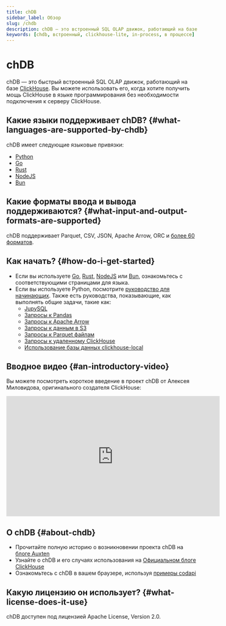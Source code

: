 ```yaml
---
title: chDB
sidebar_label: Обзор
slug: /chdb
description: chDB — это встроенный SQL OLAP движок, работающий на базе ClickHouse
keywords: [chdb, встроенный, clickhouse-lite, in-process, в процессе]
---
```



# chDB

chDB — это быстрый встроенный SQL OLAP движок, работающий на базе [ClickHouse](https://github.com/clickhouse/clickhouse).
Вы можете использовать его, когда хотите получить мощь ClickHouse в языке программирования без необходимости подключения к серверу ClickHouse.

## Какие языки поддерживает chDB? {#what-languages-are-supported-by-chdb}

chDB имеет следующие языковые привязки:

* [Python](install/python.md)
* [Go](install/go.md)
* [Rust](install/rust.md)
* [NodeJS](install/nodejs.md)
* [Bun](install/bun.md)

## Какие форматы ввода и вывода поддерживаются? {#what-input-and-output-formats-are-supported}

chDB поддерживает Parquet, CSV, JSON, Apache Arrow, ORC и [более 60 форматов](/interfaces/formats).

## Как начать? {#how-do-i-get-started}

* Если вы используете [Go](install/go.md), [Rust](install/rust.md), [NodeJS](install/nodejs.md) или [Bun](install/bun.md), ознакомьтесь с соответствующими страницами для языка.
* Если вы используете Python, посмотрите [руководство для начинающих](getting-started.md). Также есть руководства, показывающие, как выполнять общие задачи, такие как:
    * [JupySQL](guides/jupysql.md)
    * [Запросы к Pandas](guides/querying-pandas.md)
    * [Запросы к Apache Arrow](guides/querying-apache-arrow.md)
    * [Запросы к данным в S3](guides/querying-s3-bucket.md)
    * [Запросы к Parquet файлам](guides/querying-parquet.md)
    * [Запросы к удаленному ClickHouse](guides/query-remote-clickhouse.md)
    * [Использование базы данных clickhouse-local](guides/clickhouse-local.md)

## Вводное видео {#an-introductory-video}

Вы можете посмотреть короткое введение в проект chDB от Алексея Миловидова, оригинального создателя ClickHouse:

<div class='vimeo-container'>
<iframe width="560" height="315" src="https://www.youtube.com/embed/cuf_hYn7dqU?si=SzUm7RW4Ae5-YwFo" title="YouTube video player" frameborder="0" allow="accelerometer; autoplay; clipboard-write; encrypted-media; gyroscope; picture-in-picture; web-share" referrerpolicy="strict-origin-when-cross-origin" allowfullscreen></iframe>
</div>

## О chDB {#about-chdb}

- Прочитайте полную историю о возникновении проекта chDB на [блоге Auxten](https://clickhouse.com/blog/chdb-embedded-clickhouse-rocket-engine-on-a-bicycle)
- Узнайте о chDB и его случаях использования на [Официальном блоге ClickHouse](https://clickhouse.com/blog/welcome-chdb-to-clickhouse)
- Ознакомьтесь с chDB в вашем браузере, используя [примеры codapi](https://antonz.org/trying-chdb/)

## Какую лицензию он использует? {#what-license-does-it-use}

chDB доступен под лицензией Apache License, Version 2.0.
